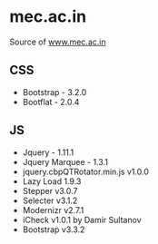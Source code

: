 # mec.ac.in
Source of www.mec.ac.in
 
## CSS
* Bootstrap - 3.2.0
* Bootflat - 2.0.4


## JS
* Jquery - 1.11.1
* Jquery Marquee - 1.3.1
* jquery.cbpQTRotator.min.js v1.0.0
* Lazy Load 1.9.3
* Stepper v3.0.7 
* Selecter v3.1.2
* Modernizr v2.7.1
* iCheck v1.0.1 by Damir Sultanov
* Bootstrap v3.3.2
